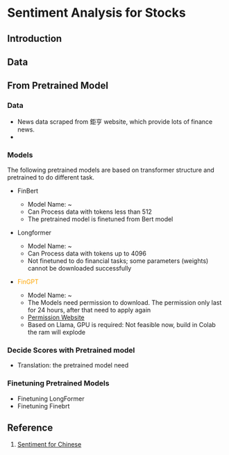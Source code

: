 # Sentiment Analysis for Stocks
## Introduction
## Data 
## From Pretrained Model
### Data
- News data scraped from 鉅亨 website, which provide lots of finance news.
- 
### Models
The following pretrained models are based on transformer structure and pretrained to do different task.
- FinBert
    - Model Name: ~ 
    - Can Process data with tokens less than 512
    - The pretrained model is finetuned from Bert model

- Longformer
    - Model Name: ~ 
    - Can Process data with tokens up to 4096
    - Not finetuned to do financial tasks; some parameters (weights) cannot be downloaded successfully 


- <span style="color:orange">FinGPT
    - Model Name: ~
    - The Models need permission to download. The permission only last for 24 hours, after that need to apply again
    - [Permission Website](https://huggingface.co/meta-llama/Llama-2-7b-chat-hf)
    - Based on Llama, GPU is required: Not feasible now, build in Colab the ram will explode
</span>

### Decide Scores with Pretrained model
- Translation: the pretrained model need 

### Finetuning Pretrained Models
- Finetuning LongFormer
- Finetuning Finebrt


## Reference
1. [Sentiment for Chinese](https://arxiv.org/pdf/2306.14222.pdf)